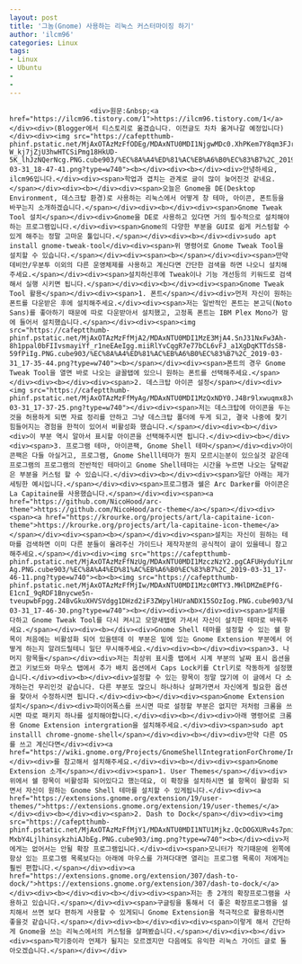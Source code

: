 ```yaml
---
layout: post
title: '그놈(Gnome) 사용하는 리눅스 커스터마이징 하기'
author: 'ilcm96'
categories: Linux
tags:
- Linux
- Ubuntu
-
- 
---
```



<script> location.href='https://cafe.naver.com/develoid/861049' ; </script>


















						<div>원문:&nbsp;<a href="https://ilcm96.tistory.com/1">https://ilcm96.tistory.com/1</a></div><div>(Blogger에서 티스토리로 옮겼습니다. 이전글도 차차 옮겨나갈 예정입니다)</div><div><img src="https://cafeptthumb-phinf.pstatic.net/MjAxOTAzMzFfODEg/MDAxNTU0MDI1NjgwMDc0.XhPKem7Y8qm3FJrmJxfVoYFw6j0dTxlZ8DCvICiKUKwg.1X-W_kj7jZjU3hwHTCSiPmg18HkUD-5K_lhJzNQerNcg.PNG.cube903/%EC%8A%A4%ED%81%AC%EB%A6%B0%EC%83%B7%2C_2019-03-31_18-47-41.png?type=w740"><b></div><div><b></div><div>안녕하세요, ilcm96입니다.</div><div><span>학업과 겹치는 관계로 글이 많이 늦어진것 같네요.</span></div><div><b></div><div><span>오늘은 Gnome을 DE(Desktop Environment, 데스크탑 환경)로 사용하는 리눅스에서 어떻게 창 테마, 아이콘, 폰트등을 바꾸는지 소개하겠습니다.</span></div><div><b></div><div><span>Gnome Tweak Tool 설치</span></div><div>Gnome을 DE로 사용하고 있다면 거의 필수적으로 설치해야하는 프로그램입니다.</div><div><span>Gnome의 다양한 부분을 GUI로 쉽게 커스텀할 수 있게 해주는 정말 고마운 툴입니다.</span></div><div><b></div><div>sudo apt install gnome-tweak-tool</div><div><span>위 명령어로 Gnome Tweak Tool을 설치할 수 있습니다.</span></div><div><span><b></span></div><div><span>만약 데비안/우분투 이외의 다른 운영체제를 사용하고 계신다면 간단한 검색을 하면 나오니 설치해주세요.</span></div><div><span>설치하신후에 Tweak이나 기능 개선등의 키워드로 검색해서 실행 시키면 됩니다.</span></div><div><b></div><div><span>Gnome Tweak Tool 활용</span></div><div><span>1. 폰트</span></div><div>먼저 자신이 원하는 폰트를 다운받은 후에 설치해주세요.</div><div><span>저는 일반적인 폰트는 본고딕(Noto Sans)를 좋아하기 때문에 따로 다운받아서 설치했고, 고정폭 폰트는 IBM Plex Mono가 맘에 들어서 설치했습니다.</span></div><div><span><img src="https://cafeptthumb-phinf.pstatic.net/MjAxOTAzMzFfMjA2/MDAxNTU0MDI1MzE3MjA4.SnJ31NxFw3Ah-8h1ppal0bFIIvsmayiYf_r1neEAeIgg.miiRlYvCqgR7e77bCL6vFJ_a1XgDqKTTdsSB-59fPiIg.PNG.cube903/%EC%8A%A4%ED%81%AC%EB%A6%B0%EC%83%B7%2C_2019-03-31_17-35-44.png?type=w740"><b></span></div><div><span>폰트의 경우 Gnome Tweak Tool을 열면 바로 나오는 글꼴탭에 있으니 원하는 폰트를 선택해주세요.</span></div><div><b></div><div><span>2. 데스크탑 아이콘 설정</span></div><div><img src="https://cafeptthumb-phinf.pstatic.net/MjAxOTAzMzFfMyAg/MDAxNTU0MDI1MzQxNDY0.J4Br9lxwuqmx8JvEui_pk5y2M3lGnnfsNS59QCNiAOkg.bHQ85jBjcly7kDnaPmncPbeDnS0d7I0T0gRu0700FgEg.PNG.cube903/%EC%8A%A4%ED%81%AC%EB%A6%B0%EC%83%B7%2C_2019-03-31_17-37-25.png?type=w740"></div><div><span>저는 데스크탑에 아이콘을 두는것을 허용하게 되면 자료 정리를 안하고 그냥 데스크탑 폴더에 두게 되고, 결국 나중에 찾기 힘들어지는 경험을 한적이 있어서 비활성화 했습니다.</span></div><div><b></div><div>이 부분 역시 알아서 표시할 아이콘을 선택해주시면 됩니다.</div><div><b></div><div><span>3. 프로그램 테마, 아이콘팩, Gnome Shell 테마</span></div><div>아이콘팩은 다들 아실거고, 프로그램, Gnome Shelll테마가 뭔지 모르시는분이 있으실것 같은데 프로그램의 프로그램의 전반적인 테마이고 Gnome Shell테마는 시간을 누르면 나오는 달력같은 부분을 커스텀 할 수 있습니다.</div><div><b></div><div><span>일단 아래는 제가 세팅한 예시입니다.</span></div><div><span>프로그램과 쉘은 Arc Darker를 아이콘은 La Capitaine를 사용했습니다.</span></div><div><span><a href="https://github.com/NicoHood/arc-theme">https://github.com/NicoHood/arc-theme</a></span></div><div><span><a href="https://krourke.org/projects/art/la-capitaine-icon-theme">https://krourke.org/projects/art/la-capitaine-icon-theme</a></span></div><div><span><b></span></div><div><span>설치는 자신이 원하는 테마를 검색하면 이미 다른 분들이 올려주신 가이드나 제작자분의 공식적이 글이 있을테니 참고해주세요.</span></div><div><img src="https://cafeptthumb-phinf.pstatic.net/MjAxOTAzMzFfNzUg/MDAxNTU0MDI1MzczNzY2.pgCAFUHyduYiLnmVgLYkkLgQHeG9bnQelfXJz8nn7Skg.e_yUBuNUNx5XO4JrHTzVTSXvraDEezfJ5lbAZmQTs-Ag.PNG.cube903/%EC%8A%A4%ED%81%AC%EB%A6%B0%EC%83%B7%2C_2019-03-31_17-46-11.png?type=w740"><b><b><img src="https://cafeptthumb-phinf.pstatic.net/MjAxOTAzMzFfMjIw/MDAxNTU0MDI1Mzc0MTY3.MHlDMZmEPfG-E1cnI_9qRDF1Bnycwe5n-tveupwbFpgg.24BvGkuXHVSVdgg1DHzd2iF3ZWpylHUraNDX15SOzIog.PNG.cube903/%EC%8A%A4%ED%81%AC%EB%A6%B0%EC%83%B7%2C_2019-03-31_17-46-30.png?type=w740"><b></div><div><b></div><div><span>설치를 다하고 Gnome Tweak Tool를 다시 켜시고 모양새탭에 가셔서 자신이 설치한 테마로 바꿔주세요.</span></div><div><b></div><div>Gnome Shell 테마를 설정할 수 있는 쉘 항목이 처음에는 비활성화 되어 있을텐데 이 부분은 밑에 있는 Gnome Extension 부분에서 어떻게 하는지 알려드릴테니 일단 무시해주세요.</div><div><b></div><div><span>3. 나머지 항목들</span></div><div>저는 최상위 표시줄 탭에서 시계 부분의 날짜 표시 옵션을 켰고 키보드와 마우스 탭에서 추가 배치 옵션에서 Caps Lock키를 Ctrl키로 작동하게 설정했습니다.</div><div><b></div><div>설정할 수 있는 항목이 정말 많기에 이 글에서 다 소개하는건 무리인것 같습니다. 다른 부분도 많으니 하나하나 살펴가면서 자신에게 필요한 옵션을 찾아서 수정하시면 됩니다.</div><div><b></div><div><span>Gnome Extension 설치</span></div><div>파이어폭스를 쓰시면 따로 설정할 부분은 없지만 저처럼 크롬을 쓰시면 따로 패키지 하나를 설치해야합니다.</div><div><b></div><div>아래 명령어로 크롬용 Gnome Extension intergration을 설치해주세요.</div><div><span>sudo apt installl chrome-gnome-shell</span></div><div><b></div><div>만약 다른 OS를 쓰고 계신다면</div><div><a href="https://wiki.gnome.org/Projects/GnomeShellIntegrationForChrome/Installation">https://wiki.gnome.org/Projects/GnomeShellIntegrationForChrome/Installation</a></div><div>를 참고해서 설치해주세요.</div><div><b></div><div><span>Gnome Extension 소개</span></div><div><span>1. User Themes</span></div><div>위에서 쉘 항목이 비활성화 되어있다고 했는데요, 이 확장을 설치하시면 쉘 항목이 활성화 되면서 자신이 원하는 Gnome Shell 테마를 설치할 수 있게됩니다.</div><div><a href="https://extensions.gnome.org/extension/19/user-themes/">https://extensions.gnome.org/extension/19/user-themes/</a></div><div><b></div><div><span>2. Dash to Dock</span></div><div><img src="https://cafeptthumb-phinf.pstatic.net/MjAxOTAzMzFfMjY1/MDAxNTU0MDI1NTU1Mjkz.QcDOGXURv4s7pninsPZd51pbNyzJU1k3a6UmQbafDOog.V2VBhO36Xp0vj_5P0_lK9-MxbY4LjlhinsykzhiAJbEg.PNG.cube903/img.png?type=w740"><b></div><div>저에게는 없어서는 안될 확장 프로그램입니다.</div><div><span>모니터가 작기때문에 왼쪽에 항상 있는 프로그램 목록보다는 아래에 마우스를 가져다대면 열리는 프로그램 목록이 저에게는 훨씬 편합니다.</span></div><div><a href="https://extensions.gnome.org/extension/307/dash-to-dock/">https://extensions.gnome.org/extension/307/dash-to-dock/</a></div><div><b></div><div><b></div><div><span>저는 총 2개의 확장프로그램을 사용하고 있습니다.</span></div><div><span>구글링을 통해서 더 좋은 확장프로그램을 설치해서 쓰면 보다 편하게 사용할 수 있게되니 Gnome Extension을 적극적으로 활용하시면 좋을것 같습니다.</span></div><div><b></div><div><div><span>이렇게 해서 간단하게 Gnome을 쓰는 리눅스에서의 커스텀을 살펴봤습니다.</span></div><div><b></div><div><span>학기중이라 언제가 될지는 모르겠지만 다음에도 유익한 리눅스 가이드 글로 돌아오겠습니다.</span></div></div>
